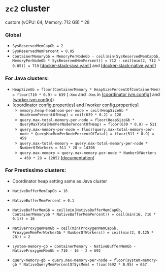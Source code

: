 # `zc2` cluster
custom (vCPU: 64, Memory: 712 GB) * 28

### Global
* `SysReservedMemCapGb = 2`
* `SysReservedMemPercent = 0.05`
* `ContainerMemoryGb = MemoryPerNodeGb - ceil(min(SysReservedMemCapGb, MemoryPerNodeGb * SysReservedMemPercent)) = 712 - ceil(min(2, 712 * 0.05)) = 710` [[docker-stack-java.yaml](docker-stack-java.yaml)] and [[docker-stack-native.yaml](docker-stack-native.yaml)]
### For Java clusters:
* `HeapSizeGb = floor(ContainerMemory * HeapSizePercentOfContainerMem) = floor(710 * 0.9) = 639` (`-Xmx` and `-Xms` in [[coordinator jvm.config](coordinator/jvm.config)] and [[worker jvm.config](workers/jvm.config)])
* [[coordinator config.properties](coordinator/config.properties)] and [[worker config.properties](worker/config.properties)]
  * `memory.heap-headroom-per-node = ceil(HeapSizeGb * HeadroomPercentOfHeap) = ceil(639 * 0.2) = 128`
  * `query.max-total-memory-per-node = floor(HeapSizeGb * QueryMaxTotalMemPerNodePercentOfHeap) = floor(639 * 0.8) = 511`
  * `query.max-memory-per-node = floor(query.max-total-memory-per-node * QueryMaxMemPerNodePercentOfTotal) = floor(511 * 0.9) = 459`
  * `query.max-total-memory = query.max-total-memory-per-node * NumberOfWorkers = 511 * 28 = 14308`
  * `query.max-memory = query.max-memory-per-node * NumberOfWorkers = 459 * 28 = 12852` [[documentation](https://prestodb.io/docs/current/admin/properties.html#memory-management-properties)]
### For Prestissimo clusters:
* Coordinator heap setting same as Java cluster
* `NativeBufferMemCapGb = 16`
* `NativeBufferMemPercent = 0.1`
* `NativeBufferMemGb = ceil(min(NativeBufferMemCapGb, ContainerMemoryGb * NativeBufferMemPercent)) = ceil(min(16, 710 * 0.1)) = 16`
* `NativeProxygenMemGb = ceil(min(ProxygenMemCapGb, ProxygenMemPerWorkerGb * NumberOfWorkers)) = ceil(min(2, 0.125 * 28)) = 2`

* `system-memory-gb = ContainerMemory - NativeBufferMemGb - NativeProxygenMemGb = 710 - 16 - 2 = 692`
* `query-memory-gb = query.max-memory-per-node = floor(system-memory-gb * NativeQueryMemPercentOfSysMem) = floor(692 * 0.95) = 657`

